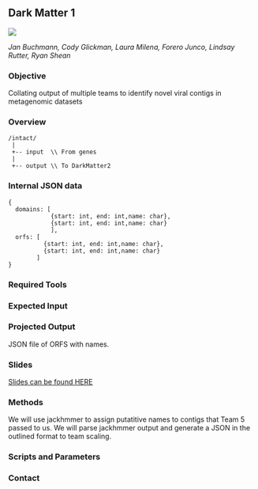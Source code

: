 ## Dark Matter 1 
![](http://vignette4.wikia.nocookie.net/callofduty/images/7/79/Dark_Matter_Camouflage_menu_icon_BO3.png/revision/latest?cb=20160506200857)

_Jan Buchmann, Cody Glickman, Laura Milena, Forero Junco, Lindsay Rutter, Ryan Shean_

### Objective
Collating output of multiple teams to identify novel viral contigs in metagenomic datasets

### Overview
```
/intact/
 |
 +-- input  \\ From genes
 |
 +-- output \\ To DarkMatter2
```

### Internal JSON data
```
{
  domains: [
            {start: int, end: int,name: char},
            {start: int, end: int,name: char}
            ],
  orfs: [
          {start: int, end: int,name: char},
          {start: int, end: int,name: char}
        ]
}
```
### Required Tools


### Expected Input


### Projected Output
JSON file of ORFS with names. 


### Slides
[Slides can be found HERE](https://docs.google.com/presentation/d/1eFzNYwwj6k5Wsn6cbxgObS9PiKS7d93hLxV40KVlwTo/edit#slide=id.g4d4d6c7cd0_0_15)

### Methods 
We will use jackhmmer to assign putatitive names to contigs that Team 5 passed to us. We will parse jackhmmer output and generate a JSON in the outlined format to team scaling. 

### Scripts and Parameters



### Contact

